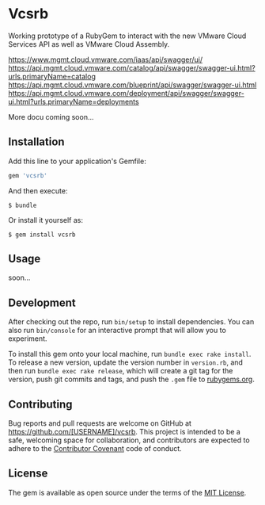 # Vcsrb

Working prototype of a RubyGem to interact with the new VMware Cloud Services API as well as VMware Cloud Assembly.

https://www.mgmt.cloud.vmware.com/iaas/api/swagger/ui/
https://api.mgmt.cloud.vmware.com/catalog/api/swagger/swagger-ui.html?urls.primaryName=catalog
https://api.mgmt.cloud.vmware.com/blueprint/api/swagger/swagger-ui.html
https://api.mgmt.cloud.vmware.com/deployment/api/swagger/swagger-ui.html?urls.primaryName=deployments

More docu coming soon...

## Installation

Add this line to your application's Gemfile:

```ruby
gem 'vcsrb'
```

And then execute:

    $ bundle

Or install it yourself as:

    $ gem install vcsrb

## Usage

soon...

## Development

After checking out the repo, run `bin/setup` to install dependencies. You can also run `bin/console` for an interactive prompt that will allow you to experiment.

To install this gem onto your local machine, run `bundle exec rake install`. To release a new version, update the version number in `version.rb`, and then run `bundle exec rake release`, which will create a git tag for the version, push git commits and tags, and push the `.gem` file to [rubygems.org](https://rubygems.org).

## Contributing

Bug reports and pull requests are welcome on GitHub at https://github.com/[USERNAME]/vcsrb. This project is intended to be a safe, welcoming space for collaboration, and contributors are expected to adhere to the [Contributor Covenant](http://contributor-covenant.org) code of conduct.

## License

The gem is available as open source under the terms of the [MIT License](https://opensource.org/licenses/MIT).
